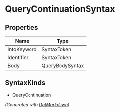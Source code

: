 # QueryContinuationSyntax

## Properties

| Name        | Type            |
| ----------- | --------------- |
| IntoKeyword | SyntaxToken     |
| Identifier  | SyntaxToken     |
| Body        | QueryBodySyntax |

## SyntaxKinds

* QueryContinuation

*\(Generated with [DotMarkdown](http://github.com/JosefPihrt/DotMarkdown)\)*
